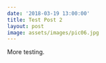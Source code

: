 ```yaml
---
date: '2018-03-19 13:00:00'
title: Test Post 2
layout: post
image: assets/images/pic06.jpg
---
```


More testing.
